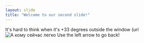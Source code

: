 ```yaml
---
layout: slide
title: "Welcome to our second slide!"
---
```

It's hard to think when it's +33 degrees outside the window
(url![А кому сейчас легко](https://user-images.githubusercontent.com/87317908/125322573-9ad81380-e346-11eb-90bc-886d0fcc9447.jpg)
Use the left arrow to go back!
